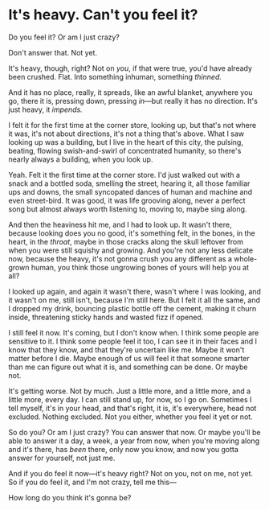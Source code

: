 # It's heavy. Can't you feel it?
Do you feel it? Or am I just crazy?

Don't answer that. Not yet.

It's heavy, though, right? Not on *you*, if that were true, you'd have already been crushed. Flat. Into something inhuman, something *thinned.*

And it has no place, really, it spreads, like an awful blanket, anywhere you go, there it is, pressing down, pressing *in*—but really it has no direction. It's just heavy, it *impends.*

I felt it for the first time at the corner store, looking up, but that's not where it was, it's not about directions, it's not a thing that's above. What I saw looking up was a building, but I live in the heart of this city, the pulsing, beating, flowing swish-and-swirl of concentrated humanity, so there's nearly always a building, when you look up.

Yeah. Felt it the first time at the corner store. I'd just walked out with a snack and a bottled soda, smelling the street, hearing it, all those familiar ups and downs, the small syncopated dances of human and machine and even street-bird. It was good, it was life grooving along, never a perfect song but almost always worth listening to, moving to, maybe sing along.

And then the heaviness hit me, and I had to look up. It wasn't there, because looking does you no good, it's something felt, in the bones, in the heart, in the *throat*, maybe in those cracks along the skull leftover from when you were still squishy and growing. And you're not any less delicate now, because the heavy, it's not gonna crush you any different as a whole-grown human, you think those ungrowing bones of yours will help you at all?

I looked up again, and again it wasn't there, wasn't where I was looking, and it wasn't on me, still isn't, because I'm still here. But I felt it all the same, and I dropped my drink, bouncing plastic bottle off the cement, making it churn inside, threatening sticky hands and wasted fizz if opened.

I still feel it now. It's coming, but I don't know when. I think some people are sensitive to it. I think some people feel it too, I can see it in their faces and I know that they know, and that they're uncertain like me. Maybe it won't matter before I die. Maybe enough of us will feel it that someone smarter than me can figure out what it is, and something can be done. Or maybe not.

It's getting worse. Not by much. Just a little more, and a little more, and a little more, every day. I can still stand up, for now, so I go on. Sometimes I tell myself, it's in your head, and that's right, it is, it's everywhere, head not excluded. Nothing excluded. Not you either, whether you feel it yet or not.

So do you? Or am I just crazy? You can answer that now. Or maybe you'll be able to answer it a day, a week, a year from now, when you're moving along and it's there, has *been* there, only now you know, and now you gotta answer for yourself, not just me.

And if you do feel it now—it's heavy right? Not on you, not on me, not yet. So if you do feel it, and I'm not crazy, tell me this—

How long do you think it's gonna be?

